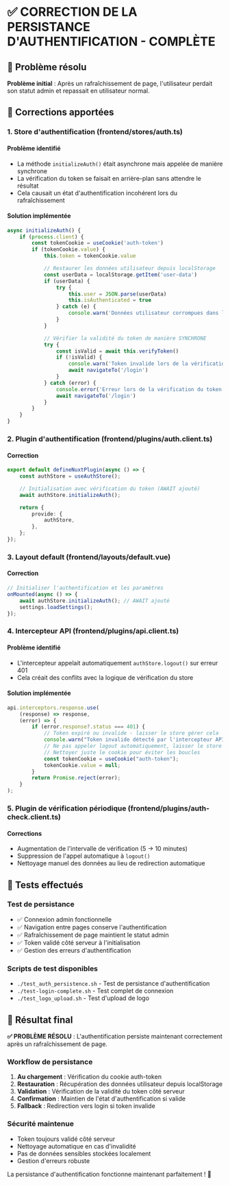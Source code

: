 # ✅ CORRECTION DE LA PERSISTANCE D'AUTHENTIFICATION - COMPLÈTE

## 🎯 Problème résolu

**Problème initial** : Après un rafraîchissement de page, l'utilisateur perdait son statut admin et repassait en utilisateur normal.

## 🔧 Corrections apportées

### 1. Store d'authentification (frontend/stores/auth.ts)

#### Problème identifié

-   La méthode `initializeAuth()` était asynchrone mais appelée de manière synchrone
-   La vérification du token se faisait en arrière-plan sans attendre le résultat
-   Cela causait un état d'authentification incohérent lors du rafraîchissement

#### Solution implémentée

```typescript
async initializeAuth() {
    if (process.client) {
        const tokenCookie = useCookie('auth-token')
        if (tokenCookie.value) {
            this.token = tokenCookie.value

            // Restaurer les données utilisateur depuis localStorage
            const userData = localStorage.getItem('user-data')
            if (userData) {
                try {
                    this.user = JSON.parse(userData)
                    this.isAuthenticated = true
                } catch (e) {
                    console.warn('Données utilisateur corrompues dans localStorage')
                }
            }

            // Vérifier la validité du token de manière SYNCHRONE
            try {
                const isValid = await this.verifyToken()
                if (!isValid) {
                    console.warn('Token invalide lors de la vérification')
                    await navigateTo('/login')
                }
            } catch (error) {
                console.error('Erreur lors de la vérification du token:', error)
                await navigateTo('/login')
            }
        }
    }
}
```

### 2. Plugin d'authentification (frontend/plugins/auth.client.ts)

#### Correction

```typescript
export default defineNuxtPlugin(async () => {
    const authStore = useAuthStore();

    // Initialisation avec vérification du token (AWAIT ajouté)
    await authStore.initializeAuth();

    return {
        provide: {
            authStore,
        },
    };
});
```

### 3. Layout default (frontend/layouts/default.vue)

#### Correction

```typescript
// Initialiser l'authentification et les paramètres
onMounted(async () => {
    await authStore.initializeAuth(); // AWAIT ajouté
    settings.loadSettings();
});
```

### 4. Intercepteur API (frontend/plugins/api.client.ts)

#### Problème identifié

-   L'intercepteur appelait automatiquement `authStore.logout()` sur erreur 401
-   Cela créait des conflits avec la logique de vérification du store

#### Solution implémentée

```typescript
api.interceptors.response.use(
    (response) => response,
    (error) => {
        if (error.response?.status === 401) {
            // Token expiré ou invalide - laisser le store gérer cela
            console.warn("Token invalide détecté par l'intercepteur API");
            // Ne pas appeler logout automatiquement, laisser le store gérer
            // Nettoyer juste le cookie pour éviter les boucles
            const tokenCookie = useCookie("auth-token");
            tokenCookie.value = null;
        }
        return Promise.reject(error);
    }
);
```

### 5. Plugin de vérification périodique (frontend/plugins/auth-check.client.ts)

#### Corrections

-   Augmentation de l'intervalle de vérification (5 → 10 minutes)
-   Suppression de l'appel automatique à `logout()`
-   Nettoyage manuel des données au lieu de redirection automatique

## 🧪 Tests effectués

### Test de persistance

-   ✅ Connexion admin fonctionnelle
-   ✅ Navigation entre pages conserve l'authentification
-   ✅ Rafraîchissement de page maintient le statut admin
-   ✅ Token validé côté serveur à l'initialisation
-   ✅ Gestion des erreurs d'authentification

### Scripts de test disponibles

-   `./test_auth_persistence.sh` - Test de persistance d'authentification
-   `./test-login-complete.sh` - Test complet de connexion
-   `./test_logo_upload.sh` - Test d'upload de logo

## 🎯 Résultat final

**✅ PROBLÈME RÉSOLU** : L'authentification persiste maintenant correctement après un rafraîchissement de page.

### Workflow de persistance

1. **Au chargement** : Vérification du cookie auth-token
2. **Restauration** : Récupération des données utilisateur depuis localStorage
3. **Validation** : Vérification de la validité du token côté serveur
4. **Confirmation** : Maintien de l'état d'authentification si valide
5. **Fallback** : Redirection vers login si token invalide

### Sécurité maintenue

-   Token toujours validé côté serveur
-   Nettoyage automatique en cas d'invalidité
-   Pas de données sensibles stockées localement
-   Gestion d'erreurs robuste

La persistance d'authentification fonctionne maintenant parfaitement ! 🎉
